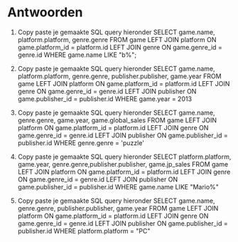# Antwoorden

1. Copy paste je gemaakte SQL query hieronder
   SELECT game.name, platform.platform, genre.genre FROM game
LEFT JOIN platform ON game.platform_id = platform.id
LEFT JOIN genre ON game.genre_id = genre.id
WHERE game.name LIKE "b%";
   
2. Copy paste je gemaakte SQL query hieronder
SELECT game.name, platform.platform, genre.genre, publisher.publisher, game.year FROM game
LEFT JOIN platform ON game.platform_id = platform.id
LEFT JOIN genre ON game.genre_id = genre.id
LEFT JOIN publisher ON game.publisher_id = publisher.id
WHERE game.year = 2013

3. Copy paste je gemaakte SQL query hieronder
SELECT game.name, genre.genre, game.year, game.global_sales FROM game
LEFT JOIN platform ON game.platform_id = platform.id
LEFT JOIN genre ON game.genre_id = genre.id
LEFT JOIN publisher ON game.publisher_id = publisher.id
WHERE genre.genre = 'puzzle'

4. Copy paste je gemaakte SQL query hieronder
SELECT platform.platform,  game.year, genre.genre,publisher.publisher, game.jp_sales FROM game
LEFT JOIN platform ON game.platform_id = platform.id
LEFT JOIN genre ON game.genre_id = genre.id
LEFT JOIN publisher ON game.publisher_id = publisher.id
WHERE game.name LIKE "Mario%"

5. Copy paste je gemaakte SQL query hieronder
   SELECT game.name, genre.genre, publisher.publisher, game.year FROM game LEFT JOIN platform ON game.platform_id = platform.id LEFT JOIN genre ON game.genre_id = genre.id LEFT JOIN publisher ON game.publisher_id = publisher.id WHERE platform.platform = "PC"
